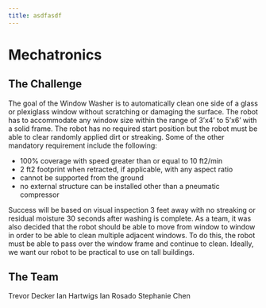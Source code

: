 ```yaml
---
title: asdfasdf
---
```


# Mechatronics #

## The Challenge ##

The goal of the Window Washer is to automatically clean one side of a glass or plexiglass window without scratching or 
damaging the surface. The robot has to accommodate any window size within the range of 3’x4’ to 5’x6’ with a solid frame. 
The robot has no required start position but the robot must be able to clear randomly applied dirt or streaking. Some of 
the other mandatory requirement include the following:

* 100% coverage with speed greater than or equal to 10 ft2/min
* 2 ft2 footprint when retracted, if applicable, with any aspect ratio
* cannot be supported from the ground
* no external structure can be installed other than a pneumatic compressor

Success will be based on visual inspection 3 feet away with no streaking or residual moisture 30 seconds after washing 
is complete. As a team, it was also decided that the robot should be able to move from window to window in order to be able 
to clean multiple adjacent windows.  To do this, the robot must be able to pass over the window frame and continue to clean. 
Ideally, we want our robot to be practical to use on tall buildings.

## The Team ##

Trevor Decker
Ian Hartwigs
Ian Rosado
Stephanie Chen